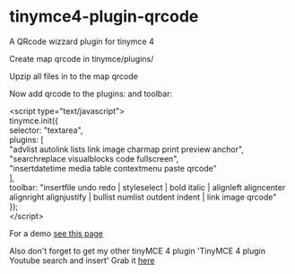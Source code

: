 tinymce4-plugin-qrcode
======================

A QRcode wizzard plugin for tinymce 4

Create map qrcode in tinymce/plugins/

Upzip all files in to the map qrcode

Now add qrcode to the plugins: and toolbar:

&lt;script type=&quot;text/javascript&quot;&gt;<br/>tinymce.init({<br/>    selector: &quot;textarea&quot;,<br/>    plugins: [<br/>        &quot;advlist autolink lists link image charmap print preview anchor&quot;,<br/>        &quot;searchreplace visualblocks code fullscreen&quot;,<br/>        &quot;insertdatetime media table contextmenu paste qrcode&quot;<br/>    ],<br/>    toolbar: &quot;insertfile undo redo | styleselect | bold italic | alignleft aligncenter alignright alignjustify | bullist numlist outdent indent | link image qrcode&quot;<br/>});<br/>&lt;/script&gt;

For a demo <a href="http://www.cfcms.nl/tinymce-youtube/index.html#demo">see this page</a>

Also don't forget to get my other tinyMCE 4 plugin 'TinyMCE 4 plugin Youtube search and insert'
Grab it <a href="http://codecanyon.net/item/tinymce-4-plugin-youtube-search-and-insert/5495575?ref=ceasar">here</a> 